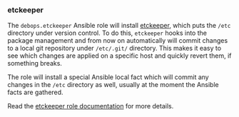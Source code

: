 ### etckeeper

The `debops.etckeeper` Ansible role will install
[etckeeper](https://etckeeper.branchable.com/), which puts the `/etc`
directory under version control. To do this, `etckeeper` hooks into the
package management and from now on automatically will commit changes to
a local git repository under `/etc/.git/` directory. This makes it easy
to see which changes are applied on a specific host and quickly revert
them, if something breaks.

The role will install a special Ansible local fact which will commit any
changes in the `/etc` directory as well, usually at the moment the
Ansible facts are gathered.

Read the [etckeeper role documentation](https://docs.debops.org/en/stable-3.0/ansible/roles/etckeeper/) for more details.
